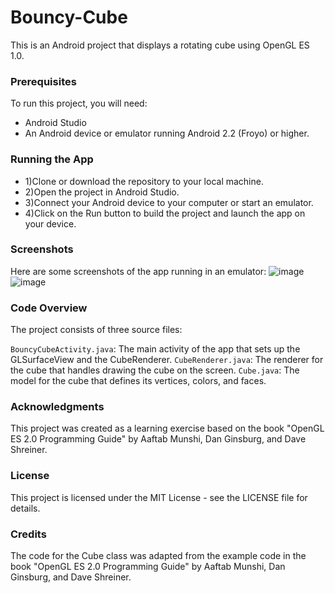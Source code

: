 # **Bouncy-Cube**
This is an Android project that displays a rotating cube using OpenGL ES 1.0.

### Prerequisites
To run this project, you will need:
* Android Studio
* An Android device or emulator running Android 2.2 (Froyo) or higher.

### Running the App
* 1)Clone or download the repository to your local machine.
* 2)Open the project in Android Studio.
* 3)Connect your Android device to your computer or start an emulator.
* 4)Click on the Run button to build the project and launch the app on your device.
### Screenshots
Here are some screenshots of the app running in an emulator:
![image](https://user-images.githubusercontent.com/101560755/229285228-285faff4-8949-4a04-8f65-37a817245c48.png)
![image](https://user-images.githubusercontent.com/101560755/229285254-54642a9b-ad20-4906-a585-a407ced84fbe.png)

### Code Overview
The project consists of three source files:

`BouncyCubeActivity.java`: The main activity of the app that sets up the GLSurfaceView and the CubeRenderer.
`CubeRenderer.java`: The renderer for the cube that handles drawing the cube on the screen.
`Cube.java`: The model for the cube that defines its vertices, colors, and faces.
### Acknowledgments
This project was created as a learning exercise based on the book "OpenGL ES 2.0 Programming Guide" by Aaftab Munshi, Dan Ginsburg, and Dave Shreiner.

### License
This project is licensed under the MIT License - see the LICENSE file for details.

### Credits
The code for the Cube class was adapted from the example code in the book "OpenGL ES 2.0 Programming Guide" by Aaftab Munshi, Dan Ginsburg, and Dave Shreiner.
